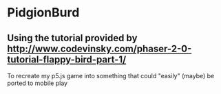 # PidgionBurd

## Using the tutorial provided by http://www.codevinsky.com/phaser-2-0-tutorial-flappy-bird-part-1/

To recreate my p5.js game into something that could "easily" (maybe) be ported to mobile play
